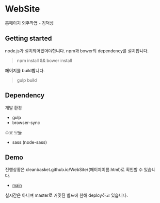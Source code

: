 # WebSite
홈페이지 외주작업 - 김덕성

## Getting started
node.js가 설치되어있어야합니다. 
npm과 bower의 dependency를 설치합니다.

> npm install && bower install

페이지를 build합니다.

> gulp build

## Dependency

개발 환경

- gulp
- browser-sync

주요 모듈

- sass (node-sass)

## Demo

진행상황은 cleanbasket.github.io/WebSite/(페이지이름.html)로 확인할 수 있습니다.

- [main](http://cleanbasket.github.io/WebSite/main.html)

실시간은 아니며 master로 커밋된 빌드에 한해 deploy하고 있습니다.